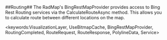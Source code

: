 ##Routing##
The RadMap's BingRestMapProvider provides access to Bing Rest Routing services via the CalculateRouteAsync method.
This allows you to calculate route between different locations on the map.

<keywords:VisualizationLayer, UseBitmapCache, BingRestMapProvider, RoutingCompleted, RouteRequest, RouteResponse, PolylineData, Service>
